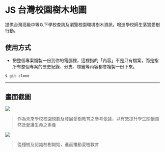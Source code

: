 # JS 台灣校園樹木地圖

提供台灣高級中等以下學校查詢及瀏覽校園環境樹木資訊，增進學校師生落實愛樹行動。

## 使用方式
- 把整個專案複製一份到你的電腦裡，這裡指的「內容」不是只有檔案，而是指所有整個專案的歷史紀錄、分支、標籤等內容都會複製一份下來。
```sh
$ git clone
```

----

## 畫面截圖
![](https://i.imgur.com/x5sY9Zu.png)
> 作為未來學校校園規劃及發展愛樹教育之參考依據，以有效提升學生關懷自然及愛護生命之素養

![](https://i.imgur.com/Lba0qTt.png)
> 從種樹及認識校樹開始，進而推動愛樹教育
